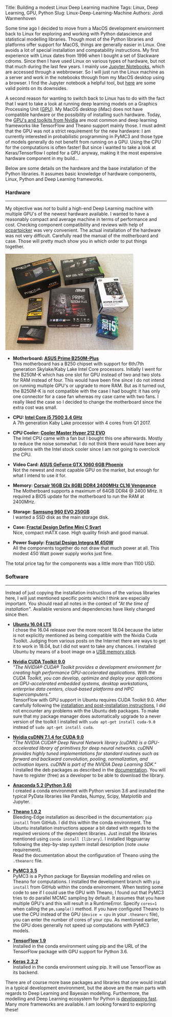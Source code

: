 Title: Building a modest Linux Deep Learning machine
Tags: Linux, Deep Learning, GPU, Python
Slug: Linux-Deep-Learning-Machine
Authors: Jordi Warmenhoven

Some time ago I decided to move from a MacOS development environment back to Linux for exploring and working with Python datascience and statistical modelling libraries. Though most of the Python libraries and platforms offer support for MacOS, things are generally easier in  Linux. One avoids a lot of special installation and compatability instructions. My first experience with Linux dates from 1996 when I bought a set of Slackware cdroms. Since then I have used Linux on various types of hardware, but not that much during the last few years. I mainly use [Jupyter Notebooks](https://jupyter-notebook.readthedocs.io/en/latest/), which are accessed through a webbrowser. So I will just run the Linux machine as a server and work in the notebooks through from my MacOS desktop using a browser. I find the Jupyter notebook a helpful tool, but [here](https://twitter.com/joelgrus/status/1033035196428378113) are some valid points on its downsides.

A second reason for wanting to switch back to Linux has to do with the fact that I want to take a look at running deep learning models on a Graphics Processing Unit ([GPU](https://blogs.nvidia.com/blog/2009/12/16/whats-the-difference-between-a-cpu-and-a-gpu/)). My MacOS desktop (iMac) does not have compatible hardware or the possibility of installing such hardware. Today, the [GPU's and toolkits from Nvidia](https://developer.nvidia.com/computeworks) are most common and deep learning frameworks like TensorFlow and Theano support mainly those. I must admit that the GPU was not a strict requirement for the new hardware: I am currently interested in probabilistic programming in PyMC3 and those type of models generally do not benefit from running on a GPU. Using the CPU for the computations is often faster! But since i wanted to take a look at Keras/Tensorflow I opted for a GPU anyway, making it the most expensive hardware component in my build...

Below are some details on the hardware and the base installation of the Python libraries. It assumes basic knowledge of hardware components, Linux, Python and Deep Learning frameworks.
### Hardware
---

My objective was *not* to build a high-end Deep Learning machine with multiple GPU's of the newest hardware available. I wanted to have a reasonably compact and average machine in terms of performance and cost. Checking component compatibility and reviews with help of [pcpartpicker](https://pcpartpicker.com/) was very convenient. The actual installation of the hardware was not very difficult. Carefully read the manual of the motherboard and case. Those will pretty much show you in which order to put things together.

<img src="images/hardware_components.png" alt="Image: Hardware components" width="400"/>

- **Motherboard: [ASUS Prime B250M-Plus](https://www.asus.com/uk/Motherboards/PRIME-B250M-PLUS/specifications/)**   
This motherboard has a B250 chipset with support for 6th/7th generation Skylake/Kaby Lake Intel Core processors. Initially I went for the B250M-K which has one slot for GPU instead of two and two slots for RAM instead of four. This would have been fine since I do not intend on running multiple GPU's or upgrade to more RAM. But as it turned out, the B250M-K is not compatible with the case I had bought: it has only one connector for a case fan whereas my case came with two fans. I really liked the case so I decided to change the motherboard since the extra cost was small.


- **CPU: [Intel Core i5 7500 3.4 GHz](https://ark.intel.com/products/97123)**     
A 7th generation Kaby Lake processor with 4 cores from Q1 2017. 


- **CPU Cooler: [Cooler Master Hyper 212 EVO](http://www.coolermaster.com/cooling/cpu-air-cooler/hyper-212-evo/)**  
The Intel CPU came with a fan but I bought this one afterwards. Mostly to reduce the noise somewhat. I do not think there would have been any problems with the Intel stock cooler since I am not going to overclock the CPU. 


- **Video Card: [ASUS GeForce GTX 1060 6GB Phoenix](https://www.asus.com/uk/Graphics-Cards/PH-GTX1060-6G/specifications/)**  
Not the newest and most capable GPU on the market, but enough for what I intend to use it for.


- **Memory: [Corsair 16GB (2x 8GB) DDR4 2400MHz CL16 Vengeance](https://www.corsair.com/eu/en/Categories/Products/Memory/VENGEANCE%C2%AE-LPX-16GB-%282-x-8GB%29-DDR4-DRAM-2400MHz-C16-Memory-Kit---Black/p/CMK16GX4M2Z2400C16)**    
The Motherboard supports a maximum of 64GB DDR4 @ 2400 MHz. It required a BIOS update for the motherboard to run the RAM at 2400MHz.   
  

- **Storage: [Samsung 960 EVO 250GB](https://www.samsung.com/uk/memory-storage/960-evo-nvme-m-2-ssd/MZ-V6E250BW/)**  
I wanted a SSD disk as the main storage disk.


- **Case: [Fractal Design Define Mini C Svart](http://www.fractal-design.com/home/product/cases/define-series/define-mini-c)**  
Nice, compact mATX case. High quality finish and good manual.


- **Power Supply: [Fractal Design Integra M 450W](http://www.fractal-design.com/home/product/power-supplies/integra-m/integra-m-450w)**  
All the components together do not draw that much power at all. This modest 450 Watt power supply works just fine. 


The total price tag for the components was a little more than 1100 USD.

### Software

---

Instead of just copying the installation instructions of the various libraries here, I will just mentioned specific points which I think are especially important. You should read all notes in the context of *"At the time of installation"*. Available versions and dependencies have likely changed since then.  
   
- **[Ubuntu 16.04 LTS](https://help.ubuntu.com/16.04/installation-guide/index.html)**   
I chose the 16.04 release over the more recent 18.04 because the latter is not explicitly mentioned as being compatible with the Nvidia Cuda Toolkit. Judging from various posts on the Internet there are ways to get it to work in 18.04, but I did not want to take any chances. I installed Ubuntu by means of a boot image on a [USB memory stick](https://help.ubuntu.com/16.04/installation-guide/amd64/ch04s03.html).  


- **[Nvidia CUDA Toolkit 9.0](https://developer.nvidia.com/cuda-toolkit-archive)**  
*"The NVIDIA® CUDA® Toolkit provides a development environment for creating high performance GPU-accelerated applications. With the CUDA Toolkit, you can develop, optimize and deploy your applications on GPU-accelerated embedded systems, desktop workstations, enterprise data centers, cloud-based platforms and HPC supercomputers."*  
TensorFlow with GPU support in Ubuntu requires CUDA Toolkit 9.0. After carefully following the [installation and post-installation instructions](https://docs.nvidia.com/cuda/archive/9.0/cuda-installation-guide-linux/index.html), I did not encounter any problems with the Ubuntu deb packages. To make sure that my package manager does automatically upgrade to a never version of the toolkit I installed with `sudo apt-get install cuda-9.0` instead of `sudo apt-get install cuda`.  


- **[Nvidia cuDNN 7.1.4 for CUDA 9.0](https://developer.nvidia.com/cudnn)**  
*"The NVIDIA CUDA® Deep Neural Network library (cuDNN) is a GPU-accelerated library of primitives for deep neural networks. cuDNN provides highly tuned implementations for standard routines such as forward and backward convolution, pooling, normalization, and activation layers. cuDNN is part of the NVIDIA Deep Learning SDK."*  
I installed the deb packages as described in the [documentation](https://docs.nvidia.com/deeplearning/sdk/cudnn-archived/cudnn_714/cudnn-install/index.html#install-linux). You will have to register (free) as a developer to be able to download the library.  


- **[Anaconda 5.2 (Python 3.6)](https://www.anaconda.com/download/#linux)**  
I created a conda environment with Python version 3.6 and installed the typical PyData libraries like Pandas, Numpy, Scipy, Matplotlib and Jupyter.    


- **[Theano 1.0.2](http://deeplearning.net/software/theano/install_ubuntu.html)**  
Bleeding-Edge installation as described in the documentation: `pip install` from GitHub. I did this within the conda environment. The Ubuntu installation instructions appear a bit dated with regards to the required versions of the dependent libraries. Just install the libraries mentioned using `conda install [library]`. I installed libgpuarray following the step-by-step system install description (note `cmake` requirement).  
Read the documentation about the configuration of Theano using the `.theanorc` file.


- **[PyMC3 3.5](http://docs.pymc.io/)**  
PyMC3 is a Python package for Bayesian modelling and relies on Theano for computations. I installed the development branch with `pip install` from GitHub within the conda environment. When testing some code to see if I could use the GPU with Theano, I found out that PyMC3 tries to do parallel MCMC sampling by default. It assumes that you have multiple GPU's and this will result in a RuntimeError. Specify `cores=1` when calling the `pm.sample()` method. If you have configured Theano to use the CPU instead of the GPU  (`device = cpu` in your `.theanorc` file), you can enter the number of cores of your cpu. As mentioned earlier, the GPU does generally not speed up computations with PyMC3 models.  


- **[TensorFlow 1.9](https://www.tensorflow.org/install/install_linux)**  
Installed in the conda environment using pip and the URL of the TensorFlow package with GPU support for Python 3.6.


- **[Keras 2.2.2](https://keras.io/)**  
Installed in the conda environment using pip. It will use TensorFlow as its backend.


There are of course more base packages and libraries that one would install in a typical development environment, but the above are the main parts with regards to Deep Learning and Bayesian modelling. Furthermore, the modelling and Deep Learning ecosystem for Python is [developping fast](https://t.co/Zn6pjXplXB). Many more frameworks are available. I am looking forward to exploring these!

